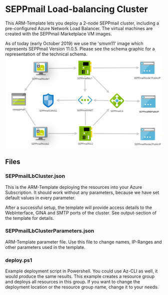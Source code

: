 # SEPPmail Load-balancing Cluster

This ARM-Template lets you deploy a 2-node SEPPmail cluster, including a pre-configured
Azure Network Load Balancer. The virtual machines are created with the SEPPmail Marketplace VM images.

As of today (early October 2019) we use the 'smvm11' image which represents SEPPmail Version 11.0.5.
Please see the schema graphic for a representation of the technical schema.
![NLB Cluster Schema](SEPPmailLbCluster.png)

## Files

### SEPPmailLbCluster.json

This is the ARM-Template deploying the resources into your Azure Subscription. It should work without any parameters, because we have set default values in every parameter.

After a successful setup, the template will provide access details to the WebInterface, GINA and SMTP ports of the cluster. See output-section of the template for details.

### SEPPmailLbClusterParameters.json

ARM-Template parameter file. Use this file to change names, IP-Ranges and other parameters used in the template.

### deploy.ps1

Example deployment script in Powershell. You could use Az-CLI as well, it would produce the same results.
This example creates a resource group and deploys all resources in this group. If you want to change the deployment location or the resource group name, change it to your needs.
